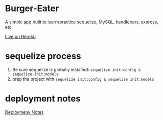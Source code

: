 # Burger-Eater

A simple app built to learn/practice sequelize, MySQL, handlebars, express, etc.

[Live on Heroku](https://burger-eater-eqmvii.herokuapp.com)

# sequelize process

1. Be sure sequelize is globally installed: `sequelize init:config & sequelize init:models`
2. prep the project with `sequelize init:config & sequelize init:models`

# deployment notes

[Deploymeny Notes](deploymentNotes.md)
